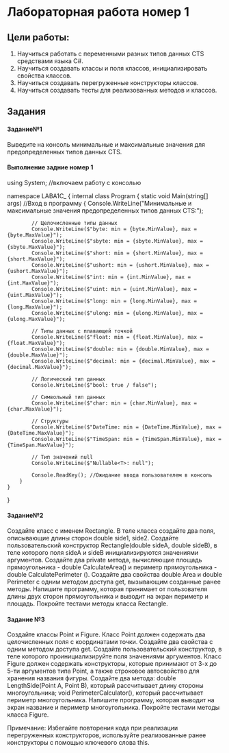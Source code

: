 # Лабораторная работа номер 1

## Цели работы:
1. Научиться работать с переменными разных типов данных CTS средствами языка C#.
2. Научиться создавать классы и поля классов, инициализировать свойства классов.
3. Научиться создавать перегруженные конструкторы классов.
4. Научиться создавать тесты для реализованных методов и классов.


## Задания
#### Задание№1
Выведите на консоль минимальные и максимальные значения для предопределенных типов данных CTS.

#### Выполнение задние номер 1

using System;    //включаем работу с консолью

namespace LABA1C_
{
    internal class Program
    {
        static void Main(string[] args)   //Вход в программу
        {
            Console.WriteLine("Минимальные и максимальные значения предопределенных типов данных CTS:");

            // Целочисленные типы данных
            Console.WriteLine($"byte: min = {byte.MinValue}, max = {byte.MaxValue}");
            Console.WriteLine($"sbyte: min = {sbyte.MinValue}, max = {sbyte.MaxValue}");
            Console.WriteLine($"short: min = {short.MinValue}, max = {short.MaxValue}");
            Console.WriteLine($"ushort: min = {ushort.MinValue}, max = {ushort.MaxValue}");
            Console.WriteLine($"int: min = {int.MinValue}, max = {int.MaxValue}");
            Console.WriteLine($"uint: min = {uint.MinValue}, max = {uint.MaxValue}");
            Console.WriteLine($"long: min = {long.MinValue}, max = {long.MaxValue}");
            Console.WriteLine($"ulong: min = {ulong.MinValue}, max = {ulong.MaxValue}");

            // Типы данных с плавающей точкой
            Console.WriteLine($"float: min = {float.MinValue}, max = {float.MaxValue}");
            Console.WriteLine($"double: min = {double.MinValue}, max = {double.MaxValue}");
            Console.WriteLine($"decimal: min = {decimal.MinValue}, max = {decimal.MaxValue}");

            // Логический тип данных
            Console.WriteLine($"bool: true / false");

            // Символьный тип данных
            Console.WriteLine($"char: min = {char.MinValue}, max = {char.MaxValue}");

            // Структуры
            Console.WriteLine($"DateTime: min = {DateTime.MinValue}, max = {DateTime.MaxValue}");
            Console.WriteLine($"TimeSpan: min = {TimeSpan.MinValue}, max = {TimeSpan.MaxValue}");

            // Тип значений null
            Console.WriteLine($"Nullable<T>: null");

            Console.ReadKey(); //Ожидание ввода пользователем в консоль
        }
    }
}


#### Задание№2
Создайте класс с именем Rectangle.
В теле класса создайте два поля, описывающие длины сторон double side1, side2.
Создайте пользовательский конструктор Rectangle(double sideA, double sideB), в теле которого поля sideA и sideB инициализируются значениями аргументов.
Создайте два private метода, вычисляющие площадь прямоугольника - double CalculateArea() и периметр прямоугольника - double CalculatePerimeter ().
Создайте два свойства double Area и double Perimeter с одним методом доступа get, вызывающим созданные ранее методы.
Напишите программу, которая принимает от пользователя длины двух сторон прямоугольника и выводит на экран периметр и площадь. Покройте тестами методы класса Rectangle.

#### Задание №3
Создайте классы Point и Figure.
Класс Point должен содержать два целочисленных поля с координатами точки.
Создайте два свойства с одним методом доступа get.
Создайте пользовательский конструктор, в теле которого проинициализируйте поля значениями аргументов.
Класс Figure должен содержать конструкторы, которые принимают от 3-х до 5-ти аргументов типа Point, а также строковое автосвойство для хранения названия фигуры.
Создайте два метода: double LengthSide(Point A, Point B), который рассчитывает длину стороны многоугольника; void PerimeterCalculator(), который рассчитывает периметр многоугольника.
Напишите программу, которая выводит на экран название и периметр многоугольника. Покройте тестами методы класса Figure.

Примечание: Избегайте повторения кода при реализации перегруженных конструкторов, используйте реализованные ранее конструкторы с помощью ключевого слова this.



